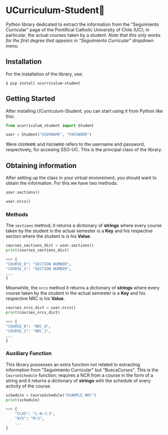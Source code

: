# UCurriculum-Student🧍

Python library dedicated to extract the information from the "Seguimiento Curricular" page of the Pontifical Catholic University of Chile (UC); in particular, the actual courses taken by a student. *Note that this only works for the first degree that appears in "Seguimiento Curricular" dropdown menu.*

## Installation

For the installation of the library, use:

```shell
$ pip install ucurriculum-student
```

## Getting Started

After installing UCurriculum-Student, you can start using it from Python like this:

```python
from ucurriculum_student import Student

user = Student("USERNAME", "PASSWORD")
```
Were `USERNAME` and `PASSWORD` refers to the username and password, respectively, for accesing SSO-UC.
This is the principal class of the library.

## Obtaining information

After setting up the class in your virtual enviorement, you should want to obtain the information.
For this we have two methods:

```python
user.sections()
```

```python
user.nrcs()
```

### Methods

The `sections` method; it returns a dictionary of **strings** where every course taken by the student in the actual semester is a **Key** and his respective section where the student is is his **Value**.

```python
courses_sections_dict = user.sections()
print(courses_sections_dict)

>>> {
"COURSE_0": "SECTION NUMBER",
"COURSE_1": "SECTION NUMBER",
...
}
```

Meanwhile, the `nrcs` method it returns a dictionary of **strings** where every course taken by the student in the actual semester is a **Key** and his respective NRC is his **Value**.

```python
courses_nrcs_dict = user.nrcs()
print(courses_nrcs_dict)

>>> {
"COURSE_0": "NRC_0",
"COURSE_1": "NRC_1",
...
}
```

### Auxiliary Function

This library possesses an extra function not related to extracting information from "Seguimiento Curricular" but "BuscaCursos". This is the `CourseSchedule` function; requires a NCR from a course in the form of a string and it returns a dictionary of **strings** with the schedule of every activity of the course.

```python
schedule = CourseSchedule("EXAMPLE_NRC")
print(schedule)

>>> {
    "CLAS": "L-W-J:3",
    "AYU": "M:3",
    ...
}
```